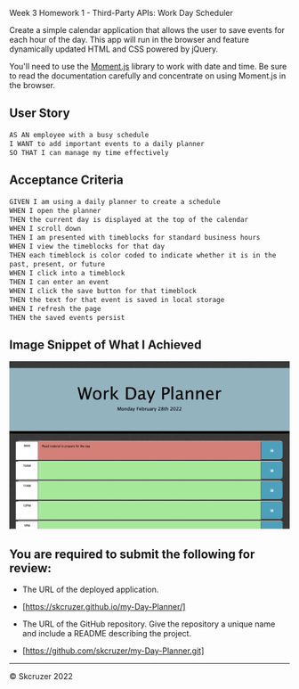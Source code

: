 Week 3 Homework 1 - Third-Party APIs: Work Day Scheduler

Create a simple calendar application that allows the user to save events for each hour of the day. This app will run in the browser and feature dynamically updated HTML and CSS powered by jQuery.

You'll need to use the [Moment.js](https://momentjs.com/) library to work with date and time. Be sure to read the documentation carefully and concentrate on using Moment.js in the browser.

## User Story

```
AS AN employee with a busy schedule
I WANT to add important events to a daily planner
SO THAT I can manage my time effectively
```

## Acceptance Criteria

```
GIVEN I am using a daily planner to create a schedule
WHEN I open the planner
THEN the current day is displayed at the top of the calendar
WHEN I scroll down
THEN I am presented with timeblocks for standard business hours
WHEN I view the timeblocks for that day
THEN each timeblock is color coded to indicate whether it is in the past, present, or future
WHEN I click into a timeblock
THEN I can enter an event
WHEN I click the save button for that timeblock
THEN the text for that event is saved in local storage
WHEN I refresh the page
THEN the saved events persist
```

## Image Snippet of What I Achieved

![day planner demo](images/workdayplanner.png)

## You are required to submit the following for review:

* The URL of the deployed application.
* [https://skcruzer.github.io/my-Day-Planner/]

* The URL of the GitHub repository. Give the repository a unique name and include a README describing the project.
* [https://github.com/skcruzer/my-Day-Planner.git]

- - -
© Skcruzer 2022
